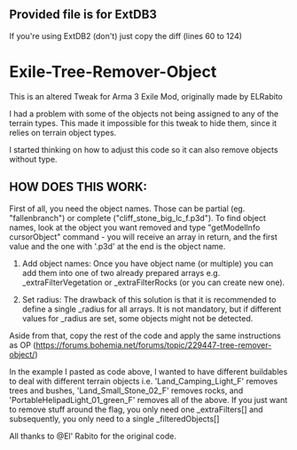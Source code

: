 ## Provided file is for ExtDB3
If you're using ExtDB2 (don't) just copy the diff (lines 60 to 124)
# Exile-Tree-Remover-Object
This is an altered Tweak for Arma 3 Exile Mod, originally made by ELRabito

I had a problem with some of the objects not being assigned to any of the terrain types. This made it impossible for this tweak to hide them, since it relies on terrain object types.

I started thinking on how to adjust this code so it can also remove objects without type.

## HOW DOES THIS WORK:

First of all, you need the object names. Those can be partial (eg. "fallenbranch") or complete ("cliff_stone_big_lc_f.p3d"). To find object names, look at the object you want removed and type "getModelInfo cursorObject" command - you will receive an array in return, and the first value and the one with '.p3d' at the end is the object name.

 

1. Add object names: Once you have object name (or multiple) you can add them into one of two already prepared arrays e.g. _extraFilterVegetation or _extraFilterRocks (or you can create new one).

2. Set radius: The drawback of this solution is that it is recommended to define a single _radius for all arrays. It is not mandatory, but if different values for _radius are set, some objects might not be detected.

 

Aside from that, copy the rest of the code and apply the same instructions as OP (https://forums.bohemia.net/forums/topic/229447-tree-remover-object/)

 

In the example I pasted as code above, I wanted to have different buildables to deal with different terrain objects i.e. 'Land_Camping_Light_F' removes trees and bushes, 'Land_Small_Stone_02_F' removes rocks, and 'PortableHelipadLight_01_green_F' removes all of the above. If you just want to remove stuff around the flag, you only need one _extraFilters[] and subsequently, you only need to a single _filteredObjects[]

 

All thanks to @El' Rabito for the original code. 
